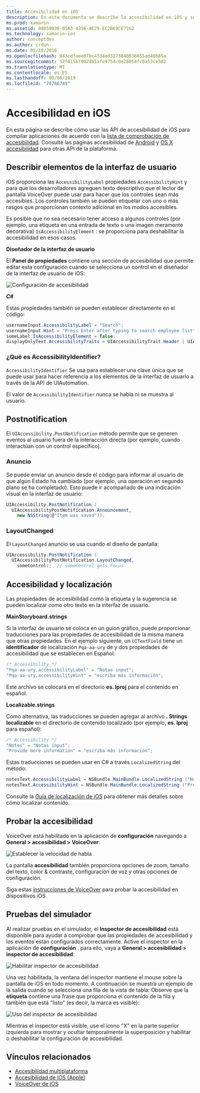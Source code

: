 ```yaml
---
title: Accesibilidad en iOS
description: En este documento se describe la accesibilidad en iOS y se tratan diversas propiedades y características que se pueden usar para que la aplicación pueda utilizarla tanto como sea posible.
ms.prod: xamarin
ms.assetid: 88D59B36-05A3-4356-AE29-EC2B69CE7162
ms.technology: xamarin-ios
author: conceptdev
ms.author: crdun
ms.date: 05/18/2016
ms.openlocfilehash: 943cdfaee07bc4fd4ed3273840036055ad40b89a
ms.sourcegitcommit: 57f815bf0024b1afe9754c0e28054fc0a53ce302
ms.translationtype: MT
ms.contentlocale: es-ES
ms.lasthandoff: 09/06/2019
ms.locfileid: "70766749"
---
```

# <a name="accessibility-on-ios"></a>Accesibilidad en iOS

En esta página se describe cómo usar las API de accesibilidad de iOS para compilar aplicaciones de acuerdo con la [lista de comprobación de accesibilidad](~/cross-platform/app-fundamentals/accessibility.md).
Consulte las páginas accesibilidad de [Android](~/android/app-fundamentals/accessibility.md) y [OS X accesibilidad](~/mac/app-fundamentals/accessibility.md) para otras API de la plataforma.

## <a name="describing-ui-elements"></a>Describir elementos de la interfaz de usuario

iOS proporciona las `AccessibilityLabel` propiedades `AccessibilityHint` y para que los desarrolladores agreguen texto descriptivo que el lector de pantalla VoiceOver puede usar para hacer que los controles sean más accesibles. Los controles también se pueden etiquetar con uno o más rasgos que proporcionan contexto adicional en los modos accesibles.

Es posible que no sea necesario tener acceso a algunos controles (por ejemplo, una etiqueta en una entrada de texto o una imagen meramente decorativa) `IsAccessibilityElement` : se proporciona para deshabilitar la accesibilidad en esos casos.

**Diseñador de la interfaz de usuario**

El **Panel de propiedades** contiene una sección de accesibilidad que permite editar esta configuración cuando se selecciona un control en el diseñador de la interfaz de usuario de iOS:

![](accessibility-images/ios-designer-sml.png "Configuración de accesibilidad")

**C#**

Estas propiedades también se pueden establecer directamente en el código:

```csharp
usernameInput.AccessibilityLabel = "Search";
usernameInput.Hint = "Press Enter after typing to search employee list";
someLabel.IsAccessibilityElement = false;
displayOnlyText.AccessibilityTraits = UIAccessibilityTrait.Header | UIAccessibilityTrait.Selected;
```

### <a name="what-is-accessibilityidentifier"></a>¿Qué es AccessibilityIdentifier?

`AccessibilityIdentifier` Se usa para establecer una clave única que se puede usar para hacer referencia a los elementos de la interfaz de usuario a través de la API de UIAutomation.

El valor de `AccessibilityIdentifier` nunca se habla ni se muestra al usuario.

<a name="postnotification" />

## <a name="postnotification"></a>Postnotification

El `UIAccessibility.PostNotification` método permite que se generen eventos al usuario fuera de la interacción directa (por ejemplo, cuando interactúan con un control específico).

### <a name="announcement"></a>Anuncio

Se puede enviar un anuncio desde el código para informar al usuario de que algún Estado ha cambiado (por ejemplo, una operación en segundo plano se ha completado). Esto puede ir acompañado de una indicación visual en la interfaz de usuario:

```csharp
UIAccessibility.PostNotification (
  UIAccessibilityPostNotification.Announcement,
    new NSString(@"Item was saved"));
```

### <a name="layoutchanged"></a>LayoutChanged

El `LayoutChanged` anuncio se usa cuando el diseño de pantalla:

```csharp
UIAccessibility.PostNotification (
  UIAccessibilityPostNotification.LayoutChanged,
    someControl);  // someControl gets focus
```

## <a name="accessibility-and-localization"></a>Accesibilidad y localización

Las propiedades de accesibilidad como la etiqueta y la sugerencia se pueden localizar como otro texto en la interfaz de usuario.

**MainStoryboard.strings**

Si la interfaz de usuario se coloca en un guion gráfico, puede proporcionar traducciones para las propiedades de accesibilidad de la misma manera que otras propiedades. En el ejemplo siguiente, un `UITextField` tiene un **identificador** de localización `Pqa-aa-ury` de y dos propiedades de accesibilidad que se establecen en Español:

```csharp
/* Accessibility */
"Pqa-aa-ury.accessibilityLabel" = "Notas input";
"Pqa-aa-ury.accessibilityHint" = "escriba más información";
```

Este archivo se colocará en el directorio **es. lproj** para el contenido en español.

**Localizable.strings**

Como alternativa, las traducciones se pueden agregar al archivo **. Strings localizable** en el directorio de contenido localizado (por ejemplo, **es. lproj** para español):

```csharp
/* Accessibility */
"Notes" = "Notas input";
"Provide more information" = "escriba más información";
```

Estas traducciones se pueden usar en C# a través `LocalizedString` del método:

```csharp
notesText.AccessibilityLabel = NSBundle.MainBundle.LocalizedString ("Notes", "");
notesText.AccessibilityHint = NSBundle.MainBundle.LocalizedString ("Provide more information", "");
```

Consulte la [Guía de localización de iOS](~/ios/app-fundamentals/localization/index.md) para obtener más detalles sobre cómo localizar contenido.

<a name="testing" />

## <a name="testing-accessibility"></a>Probar la accesibilidad

VoiceOver está habilitado en la aplicación de **configuración** navegando a **General > accesibilidad > VoiceOver**:

![](accessibility-images/settings-sml.png "Establecer la velocidad de habla")

La pantalla **accesibilidad** también proporciona opciones de zoom, tamaño del texto, color & contraste, configuración de voz y otras opciones de configuración.

Siga estas [instrucciones de VoiceOver](https://developer.apple.com/library/ios/technotes/TestingAccessibilityOfiOSApps/TestAccessibilityonYourDevicewithVoiceOver/TestAccessibilityonYourDevicewithVoiceOver.html) para probar la accesibilidad en dispositivos iOS.

## <a name="simulator-testing"></a>Pruebas del simulador

Al realizar pruebas en el simulador, el **Inspector de accesibilidad** está disponible para ayudar a comprobar que las propiedades de accesibilidad y los eventos están configurados correctamente. Active el inspector en la aplicación de **configuración** . para ello, vaya a **General > accesibilidad > inspector de accesibilidad**:

![](accessibility-images/settings-inspector-sml.png "Habilitar inspector de accesibilidad")

Una vez habilitada, la ventana del inspector mantiene el mouse sobre la pantalla de iOS en todo momento.
A continuación se muestra un ejemplo de la salida cuando se selecciona una fila de la vista de tabla: Observe que la **etiqueta** contiene una frase que proporciona el contenido de la fila y también que está "listo" (es decir, la marca es visible):

![](accessibility-images/tableview-a11y-sml.png "Uso del inspector de accesibilidad")

Mientras el inspector está visible, use el icono "X" en la parte superior izquierda para mostrar y ocultar temporalmente la superposición y habilitar o deshabilitar la configuración de accesibilidad.

## <a name="related-links"></a>Vínculos relacionados

- [Accesibilidad multiplataforma](~/cross-platform/app-fundamentals/accessibility.md)
- [Accesibilidad de iOS (Apple)](https://developer.apple.com/library/ios/documentation/UserExperience/Conceptual/iPhoneAccessibility/Accessibility_on_iPhone/Accessibility_on_iPhone.html)
- [VoiceOver de iOS](http://www.apple.com/accessibility/ios/voiceover/)
